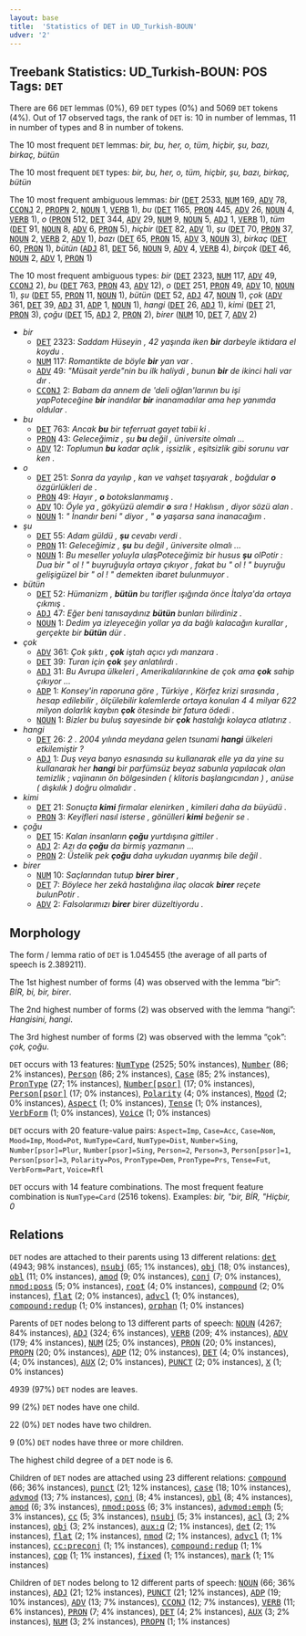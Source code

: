 ```yaml
---
layout: base
title:  'Statistics of DET in UD_Turkish-BOUN'
udver: '2'
---
```


## Treebank Statistics: UD_Turkish-BOUN: POS Tags: `DET`

There are 66 `DET` lemmas (0%), 69 `DET` types (0%) and 5069 `DET` tokens (4%).
Out of 17 observed tags, the rank of `DET` is: 10 in number of lemmas, 11 in number of types and 8 in number of tokens.

The 10 most frequent `DET` lemmas: <em>bir, bu, her, o, tüm, hiçbir, şu, bazı, birkaç, bütün</em>

The 10 most frequent `DET` types:  <em>bir, bu, her, o, tüm, hiçbir, şu, bazı, birkaç, bütün</em>

The 10 most frequent ambiguous lemmas: <em>bir</em> (<tt><a href="tr_boun-pos-DET.html">DET</a></tt> 2533, <tt><a href="tr_boun-pos-NUM.html">NUM</a></tt> 169, <tt><a href="tr_boun-pos-ADV.html">ADV</a></tt> 78, <tt><a href="tr_boun-pos-CCONJ.html">CCONJ</a></tt> 2, <tt><a href="tr_boun-pos-PROPN.html">PROPN</a></tt> 2, <tt><a href="tr_boun-pos-NOUN.html">NOUN</a></tt> 1, <tt><a href="tr_boun-pos-VERB.html">VERB</a></tt> 1), <em>bu</em> (<tt><a href="tr_boun-pos-DET.html">DET</a></tt> 1165, <tt><a href="tr_boun-pos-PRON.html">PRON</a></tt> 445, <tt><a href="tr_boun-pos-ADV.html">ADV</a></tt> 26, <tt><a href="tr_boun-pos-NOUN.html">NOUN</a></tt> 4, <tt><a href="tr_boun-pos-VERB.html">VERB</a></tt> 1), <em>o</em> (<tt><a href="tr_boun-pos-PRON.html">PRON</a></tt> 512, <tt><a href="tr_boun-pos-DET.html">DET</a></tt> 344, <tt><a href="tr_boun-pos-ADV.html">ADV</a></tt> 29, <tt><a href="tr_boun-pos-NUM.html">NUM</a></tt> 9, <tt><a href="tr_boun-pos-NOUN.html">NOUN</a></tt> 5, <tt><a href="tr_boun-pos-ADJ.html">ADJ</a></tt> 1, <tt><a href="tr_boun-pos-VERB.html">VERB</a></tt> 1), <em>tüm</em> (<tt><a href="tr_boun-pos-DET.html">DET</a></tt> 91, <tt><a href="tr_boun-pos-NOUN.html">NOUN</a></tt> 8, <tt><a href="tr_boun-pos-ADV.html">ADV</a></tt> 6, <tt><a href="tr_boun-pos-PRON.html">PRON</a></tt> 5), <em>hiçbir</em> (<tt><a href="tr_boun-pos-DET.html">DET</a></tt> 82, <tt><a href="tr_boun-pos-ADV.html">ADV</a></tt> 1), <em>şu</em> (<tt><a href="tr_boun-pos-DET.html">DET</a></tt> 70, <tt><a href="tr_boun-pos-PRON.html">PRON</a></tt> 37, <tt><a href="tr_boun-pos-NOUN.html">NOUN</a></tt> 2, <tt><a href="tr_boun-pos-VERB.html">VERB</a></tt> 2, <tt><a href="tr_boun-pos-ADV.html">ADV</a></tt> 1), <em>bazı</em> (<tt><a href="tr_boun-pos-DET.html">DET</a></tt> 65, <tt><a href="tr_boun-pos-PRON.html">PRON</a></tt> 15, <tt><a href="tr_boun-pos-ADV.html">ADV</a></tt> 3, <tt><a href="tr_boun-pos-NOUN.html">NOUN</a></tt> 3), <em>birkaç</em> (<tt><a href="tr_boun-pos-DET.html">DET</a></tt> 60, <tt><a href="tr_boun-pos-PRON.html">PRON</a></tt> 1), <em>bütün</em> (<tt><a href="tr_boun-pos-ADJ.html">ADJ</a></tt> 81, <tt><a href="tr_boun-pos-DET.html">DET</a></tt> 56, <tt><a href="tr_boun-pos-NOUN.html">NOUN</a></tt> 9, <tt><a href="tr_boun-pos-ADV.html">ADV</a></tt> 4, <tt><a href="tr_boun-pos-VERB.html">VERB</a></tt> 4), <em>birçok</em> (<tt><a href="tr_boun-pos-DET.html">DET</a></tt> 46, <tt><a href="tr_boun-pos-NOUN.html">NOUN</a></tt> 2, <tt><a href="tr_boun-pos-ADV.html">ADV</a></tt> 1, <tt><a href="tr_boun-pos-PRON.html">PRON</a></tt> 1)

The 10 most frequent ambiguous types:  <em>bir</em> (<tt><a href="tr_boun-pos-DET.html">DET</a></tt> 2323, <tt><a href="tr_boun-pos-NUM.html">NUM</a></tt> 117, <tt><a href="tr_boun-pos-ADV.html">ADV</a></tt> 49, <tt><a href="tr_boun-pos-CCONJ.html">CCONJ</a></tt> 2), <em>bu</em> (<tt><a href="tr_boun-pos-DET.html">DET</a></tt> 763, <tt><a href="tr_boun-pos-PRON.html">PRON</a></tt> 43, <tt><a href="tr_boun-pos-ADV.html">ADV</a></tt> 12), <em>o</em> (<tt><a href="tr_boun-pos-DET.html">DET</a></tt> 251, <tt><a href="tr_boun-pos-PRON.html">PRON</a></tt> 49, <tt><a href="tr_boun-pos-ADV.html">ADV</a></tt> 10, <tt><a href="tr_boun-pos-NOUN.html">NOUN</a></tt> 1), <em>şu</em> (<tt><a href="tr_boun-pos-DET.html">DET</a></tt> 55, <tt><a href="tr_boun-pos-PRON.html">PRON</a></tt> 11, <tt><a href="tr_boun-pos-NOUN.html">NOUN</a></tt> 1), <em>bütün</em> (<tt><a href="tr_boun-pos-DET.html">DET</a></tt> 52, <tt><a href="tr_boun-pos-ADJ.html">ADJ</a></tt> 47, <tt><a href="tr_boun-pos-NOUN.html">NOUN</a></tt> 1), <em>çok</em> (<tt><a href="tr_boun-pos-ADV.html">ADV</a></tt> 361, <tt><a href="tr_boun-pos-DET.html">DET</a></tt> 39, <tt><a href="tr_boun-pos-ADJ.html">ADJ</a></tt> 31, <tt><a href="tr_boun-pos-ADP.html">ADP</a></tt> 1, <tt><a href="tr_boun-pos-NOUN.html">NOUN</a></tt> 1), <em>hangi</em> (<tt><a href="tr_boun-pos-DET.html">DET</a></tt> 26, <tt><a href="tr_boun-pos-ADJ.html">ADJ</a></tt> 1), <em>kimi</em> (<tt><a href="tr_boun-pos-DET.html">DET</a></tt> 21, <tt><a href="tr_boun-pos-PRON.html">PRON</a></tt> 3), <em>çoğu</em> (<tt><a href="tr_boun-pos-DET.html">DET</a></tt> 15, <tt><a href="tr_boun-pos-ADJ.html">ADJ</a></tt> 2, <tt><a href="tr_boun-pos-PRON.html">PRON</a></tt> 2), <em>birer</em> (<tt><a href="tr_boun-pos-NUM.html">NUM</a></tt> 10, <tt><a href="tr_boun-pos-DET.html">DET</a></tt> 7, <tt><a href="tr_boun-pos-ADV.html">ADV</a></tt> 2)


* <em>bir</em>
  * <tt><a href="tr_boun-pos-DET.html">DET</a></tt> 2323: <em>Saddam Hüseyin , 42 yaşında iken <b>bir</b> darbeyle iktidara el koydu .</em>
  * <tt><a href="tr_boun-pos-NUM.html">NUM</a></tt> 117: <em>Romantikte de böyle <b>bir</b> yan var .</em>
  * <tt><a href="tr_boun-pos-ADV.html">ADV</a></tt> 49: <em>"Müsait yerde"nin bu ilk haliydi , bunun <b>bir</b> de ikinci hali var dır .</em>
  * <tt><a href="tr_boun-pos-CCONJ.html">CCONJ</a></tt> 2: <em>Babam da annem de 'deli oğlan'larının bu işi yapPoteceğine <b>bir</b> inandılar <b>bir</b> inanamadılar ama hep yanımda oldular .</em>
* <em>bu</em>
  * <tt><a href="tr_boun-pos-DET.html">DET</a></tt> 763: <em>Ancak <b>bu</b> bir teferruat gayet tabii ki .</em>
  * <tt><a href="tr_boun-pos-PRON.html">PRON</a></tt> 43: <em>Geleceğimiz , şu <b>bu</b> değil , üniversite olmalı ...</em>
  * <tt><a href="tr_boun-pos-ADV.html">ADV</a></tt> 12: <em>Toplumun <b>bu</b> kadar açlık , işsizlik , eşitsizlik gibi sorunu var ken .</em>
* <em>o</em>
  * <tt><a href="tr_boun-pos-DET.html">DET</a></tt> 251: <em>Sonra da yayılıp , kan ve vahşet taşıyarak , boğdular <b>o</b> özgürlükleri de .</em>
  * <tt><a href="tr_boun-pos-PRON.html">PRON</a></tt> 49: <em>Hayır , <b>o</b> botokslanmamış .</em>
  * <tt><a href="tr_boun-pos-ADV.html">ADV</a></tt> 10: <em>Öyle ya , gökyüzü alemdir <b>o</b> sıra ! Haklısın , diyor sözü alan .</em>
  * <tt><a href="tr_boun-pos-NOUN.html">NOUN</a></tt> 1: <em>" İnandır beni " diyor , " <b>o</b> yaşarsa sana inanacağım .</em>
* <em>şu</em>
  * <tt><a href="tr_boun-pos-DET.html">DET</a></tt> 55: <em>Adam güldü , <b>şu</b> cevabı verdi .</em>
  * <tt><a href="tr_boun-pos-PRON.html">PRON</a></tt> 11: <em>Geleceğimiz , <b>şu</b> bu değil , üniversite olmalı ...</em>
  * <tt><a href="tr_boun-pos-NOUN.html">NOUN</a></tt> 1: <em>Bu meseller yoluyla ulaşPoteceğimiz bir husus <b>şu</b> olPotir : Dua bir " ol ! " buyruğuyla ortaya çıkıyor , fakat bu " ol ! " buyruğu gelişigüzel bir " ol ! " demekten ibaret bulunmuyor .</em>
* <em>bütün</em>
  * <tt><a href="tr_boun-pos-DET.html">DET</a></tt> 52: <em>Hümanizm , <b>bütün</b> bu tarifler ışığında önce İtalya'da ortaya çıkmış .</em>
  * <tt><a href="tr_boun-pos-ADJ.html">ADJ</a></tt> 47: <em>Eğer beni tanısaydınız <b>bütün</b> bunları bilirdiniz .</em>
  * <tt><a href="tr_boun-pos-NOUN.html">NOUN</a></tt> 1: <em>Dedim ya izleyeceğin yollar ya da bağlı kalacağın kurallar , gerçekte bir <b>bütün</b> dür .</em>
* <em>çok</em>
  * <tt><a href="tr_boun-pos-ADV.html">ADV</a></tt> 361: <em>Çok şıktı , <b>çok</b> iştah açıcı ydı manzara .</em>
  * <tt><a href="tr_boun-pos-DET.html">DET</a></tt> 39: <em>Turan için <b>çok</b> şey anlatılırdı .</em>
  * <tt><a href="tr_boun-pos-ADJ.html">ADJ</a></tt> 31: <em>Bu Avrupa ülkeleri , Amerikalılarınkine de çok ama <b>çok</b> sahip çıkıyor ...</em>
  * <tt><a href="tr_boun-pos-ADP.html">ADP</a></tt> 1: <em>Konsey'in raporuna göre , Türkiye , Körfez krizi sırasında , hesap edilebilir , ölçülebilir kalemlerde ortaya konulan 4 4 milyar 622 milyon dolarlık kaybın <b>çok</b> ötesinde bir fatura ödedi .</em>
  * <tt><a href="tr_boun-pos-NOUN.html">NOUN</a></tt> 1: <em>Bizler bu buluş sayesinde bir <b>çok</b> hastalığı kolayca atlatırız .</em>
* <em>hangi</em>
  * <tt><a href="tr_boun-pos-DET.html">DET</a></tt> 26: <em>2 . 2004 yılında meydana gelen tsunami <b>hangi</b> ülkeleri etkilemiştir ?</em>
  * <tt><a href="tr_boun-pos-ADJ.html">ADJ</a></tt> 1: <em>Duş veya banyo esnasında su kullanarak elle ya da yine su kullanarak her <b>hangi</b> bir parfümsüz beyaz sabunla yapılacak olan temizlik ; vajinanın ön bölgesinden ( klitoris başlangıcından ) , anüse ( dışkılık ) doğru olmalıdır .</em>
* <em>kimi</em>
  * <tt><a href="tr_boun-pos-DET.html">DET</a></tt> 21: <em>Sonuçta <b>kimi</b> firmalar elenirken , kimileri daha da büyüdü .</em>
  * <tt><a href="tr_boun-pos-PRON.html">PRON</a></tt> 3: <em>Keyifleri nasıl isterse , gönülleri <b>kimi</b> beğenir se .</em>
* <em>çoğu</em>
  * <tt><a href="tr_boun-pos-DET.html">DET</a></tt> 15: <em>Kalan insanların <b>çoğu</b> yurtdışına gittiler .</em>
  * <tt><a href="tr_boun-pos-ADJ.html">ADJ</a></tt> 2: <em>Azı da <b>çoğu</b> da birmiş yazmanın ...</em>
  * <tt><a href="tr_boun-pos-PRON.html">PRON</a></tt> 2: <em>Üstelik pek <b>çoğu</b> daha uykudan uyanmış bile değil .</em>
* <em>birer</em>
  * <tt><a href="tr_boun-pos-NUM.html">NUM</a></tt> 10: <em>Saçlarından tutup <b>birer</b> <b>birer</b> ,</em>
  * <tt><a href="tr_boun-pos-DET.html">DET</a></tt> 7: <em>Böylece her zekâ hastalığına ilaç olacak <b>birer</b> reçete bulunPotir .</em>
  * <tt><a href="tr_boun-pos-ADV.html">ADV</a></tt> 2: <em>Falsolarımızı <b>birer</b> birer düzeltiyordu .</em>

## Morphology

The form / lemma ratio of `DET` is 1.045455 (the average of all parts of speech is 2.389211).

The 1st highest number of forms (4) was observed with the lemma “bir”: <em>BİR, bi, bir, birer</em>.

The 2nd highest number of forms (2) was observed with the lemma “hangi”: <em>Hangisini, hangi</em>.

The 3rd highest number of forms (2) was observed with the lemma “çok”: <em>çok, çoğu</em>.

`DET` occurs with 13 features: <tt><a href="tr_boun-feat-NumType.html">NumType</a></tt> (2525; 50% instances), <tt><a href="tr_boun-feat-Number.html">Number</a></tt> (86; 2% instances), <tt><a href="tr_boun-feat-Person.html">Person</a></tt> (86; 2% instances), <tt><a href="tr_boun-feat-Case.html">Case</a></tt> (85; 2% instances), <tt><a href="tr_boun-feat-PronType.html">PronType</a></tt> (27; 1% instances), <tt><a href="tr_boun-feat-Number-psor.html">Number[psor]</a></tt> (17; 0% instances), <tt><a href="tr_boun-feat-Person-psor.html">Person[psor]</a></tt> (17; 0% instances), <tt><a href="tr_boun-feat-Polarity.html">Polarity</a></tt> (4; 0% instances), <tt><a href="tr_boun-feat-Mood.html">Mood</a></tt> (2; 0% instances), <tt><a href="tr_boun-feat-Aspect.html">Aspect</a></tt> (1; 0% instances), <tt><a href="tr_boun-feat-Tense.html">Tense</a></tt> (1; 0% instances), <tt><a href="tr_boun-feat-VerbForm.html">VerbForm</a></tt> (1; 0% instances), <tt><a href="tr_boun-feat-Voice.html">Voice</a></tt> (1; 0% instances)

`DET` occurs with 20 feature-value pairs: `Aspect=Imp`, `Case=Acc`, `Case=Nom`, `Mood=Imp`, `Mood=Pot`, `NumType=Card`, `NumType=Dist`, `Number=Sing`, `Number[psor]=Plur`, `Number[psor]=Sing`, `Person=2`, `Person=3`, `Person[psor]=1`, `Person[psor]=3`, `Polarity=Pos`, `PronType=Dem`, `PronType=Prs`, `Tense=Fut`, `VerbForm=Part`, `Voice=Rfl`

`DET` occurs with 14 feature combinations.
The most frequent feature combination is `NumType=Card` (2516 tokens).
Examples: <em>bir, "bir, BİR, "Hiçbir, 0</em>


## Relations

`DET` nodes are attached to their parents using 13 different relations: <tt><a href="tr_boun-dep-det.html">det</a></tt> (4943; 98% instances), <tt><a href="tr_boun-dep-nsubj.html">nsubj</a></tt> (65; 1% instances), <tt><a href="tr_boun-dep-obj.html">obj</a></tt> (18; 0% instances), <tt><a href="tr_boun-dep-obl.html">obl</a></tt> (11; 0% instances), <tt><a href="tr_boun-dep-amod.html">amod</a></tt> (9; 0% instances), <tt><a href="tr_boun-dep-conj.html">conj</a></tt> (7; 0% instances), <tt><a href="tr_boun-dep-nmod-poss.html">nmod:poss</a></tt> (5; 0% instances), <tt><a href="tr_boun-dep-root.html">root</a></tt> (4; 0% instances), <tt><a href="tr_boun-dep-compound.html">compound</a></tt> (2; 0% instances), <tt><a href="tr_boun-dep-flat.html">flat</a></tt> (2; 0% instances), <tt><a href="tr_boun-dep-advcl.html">advcl</a></tt> (1; 0% instances), <tt><a href="tr_boun-dep-compound-redup.html">compound:redup</a></tt> (1; 0% instances), <tt><a href="tr_boun-dep-orphan.html">orphan</a></tt> (1; 0% instances)

Parents of `DET` nodes belong to 13 different parts of speech: <tt><a href="tr_boun-pos-NOUN.html">NOUN</a></tt> (4267; 84% instances), <tt><a href="tr_boun-pos-ADJ.html">ADJ</a></tt> (324; 6% instances), <tt><a href="tr_boun-pos-VERB.html">VERB</a></tt> (209; 4% instances), <tt><a href="tr_boun-pos-ADV.html">ADV</a></tt> (179; 4% instances), <tt><a href="tr_boun-pos-NUM.html">NUM</a></tt> (25; 0% instances), <tt><a href="tr_boun-pos-PRON.html">PRON</a></tt> (20; 0% instances), <tt><a href="tr_boun-pos-PROPN.html">PROPN</a></tt> (20; 0% instances), <tt><a href="tr_boun-pos-ADP.html">ADP</a></tt> (12; 0% instances), <tt><a href="tr_boun-pos-DET.html">DET</a></tt> (4; 0% instances),  (4; 0% instances), <tt><a href="tr_boun-pos-AUX.html">AUX</a></tt> (2; 0% instances), <tt><a href="tr_boun-pos-PUNCT.html">PUNCT</a></tt> (2; 0% instances), <tt><a href="tr_boun-pos-X.html">X</a></tt> (1; 0% instances)

4939 (97%) `DET` nodes are leaves.

99 (2%) `DET` nodes have one child.

22 (0%) `DET` nodes have two children.

9 (0%) `DET` nodes have three or more children.

The highest child degree of a `DET` node is 6.

Children of `DET` nodes are attached using 23 different relations: <tt><a href="tr_boun-dep-compound.html">compound</a></tt> (66; 36% instances), <tt><a href="tr_boun-dep-punct.html">punct</a></tt> (21; 12% instances), <tt><a href="tr_boun-dep-case.html">case</a></tt> (18; 10% instances), <tt><a href="tr_boun-dep-advmod.html">advmod</a></tt> (13; 7% instances), <tt><a href="tr_boun-dep-conj.html">conj</a></tt> (8; 4% instances), <tt><a href="tr_boun-dep-obl.html">obl</a></tt> (8; 4% instances), <tt><a href="tr_boun-dep-amod.html">amod</a></tt> (6; 3% instances), <tt><a href="tr_boun-dep-nmod-poss.html">nmod:poss</a></tt> (6; 3% instances), <tt><a href="tr_boun-dep-advmod-emph.html">advmod:emph</a></tt> (5; 3% instances), <tt><a href="tr_boun-dep-cc.html">cc</a></tt> (5; 3% instances), <tt><a href="tr_boun-dep-nsubj.html">nsubj</a></tt> (5; 3% instances), <tt><a href="tr_boun-dep-acl.html">acl</a></tt> (3; 2% instances), <tt><a href="tr_boun-dep-obj.html">obj</a></tt> (3; 2% instances), <tt><a href="tr_boun-dep-aux-q.html">aux:q</a></tt> (2; 1% instances), <tt><a href="tr_boun-dep-det.html">det</a></tt> (2; 1% instances), <tt><a href="tr_boun-dep-flat.html">flat</a></tt> (2; 1% instances), <tt><a href="tr_boun-dep-nmod.html">nmod</a></tt> (2; 1% instances), <tt><a href="tr_boun-dep-advcl.html">advcl</a></tt> (1; 1% instances), <tt><a href="tr_boun-dep-cc-preconj.html">cc:preconj</a></tt> (1; 1% instances), <tt><a href="tr_boun-dep-compound-redup.html">compound:redup</a></tt> (1; 1% instances), <tt><a href="tr_boun-dep-cop.html">cop</a></tt> (1; 1% instances), <tt><a href="tr_boun-dep-fixed.html">fixed</a></tt> (1; 1% instances), <tt><a href="tr_boun-dep-mark.html">mark</a></tt> (1; 1% instances)

Children of `DET` nodes belong to 12 different parts of speech: <tt><a href="tr_boun-pos-NOUN.html">NOUN</a></tt> (66; 36% instances), <tt><a href="tr_boun-pos-ADJ.html">ADJ</a></tt> (21; 12% instances), <tt><a href="tr_boun-pos-PUNCT.html">PUNCT</a></tt> (21; 12% instances), <tt><a href="tr_boun-pos-ADP.html">ADP</a></tt> (19; 10% instances), <tt><a href="tr_boun-pos-ADV.html">ADV</a></tt> (13; 7% instances), <tt><a href="tr_boun-pos-CCONJ.html">CCONJ</a></tt> (12; 7% instances), <tt><a href="tr_boun-pos-VERB.html">VERB</a></tt> (11; 6% instances), <tt><a href="tr_boun-pos-PRON.html">PRON</a></tt> (7; 4% instances), <tt><a href="tr_boun-pos-DET.html">DET</a></tt> (4; 2% instances), <tt><a href="tr_boun-pos-AUX.html">AUX</a></tt> (3; 2% instances), <tt><a href="tr_boun-pos-NUM.html">NUM</a></tt> (3; 2% instances), <tt><a href="tr_boun-pos-PROPN.html">PROPN</a></tt> (1; 1% instances)

